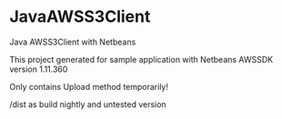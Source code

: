 # JavaAWSS3Client
Java AWSS3Client with Netbeans

This project generated for sample application with Netbeans
AWSSDK version 1.11.360

Only contains Upload method temporarily!

/dist as build nightly and untested version
